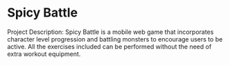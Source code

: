 Spicy Battle
====

Project Description:
Spicy Battle is a mobile web game that incorporates character level progression and battling monsters to encourage users to be active. All the exercises included can be performed without the need of extra workout equipment.
